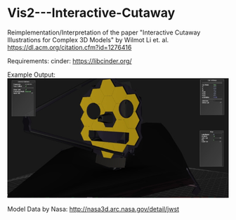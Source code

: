 # Vis2---Interactive-Cutaway

Reimplementation/Interpretation of the paper "Interactive Cutaway Illustrations for Complex 3D Models" by Wilmot Li et. al.
https://dl.acm.org/citation.cfm?id=1276416


Requirements: cinder: https://libcinder.org/


Example Output:
![3D Model of James Webb Telescope](https://raw.githubusercontent.com/Koading/Vis2---Interactive-Cutaway/master/screenshots/screenshot.jpg)

Model Data by Nasa: http://nasa3d.arc.nasa.gov/detail/jwst
